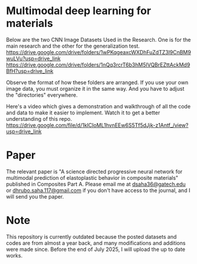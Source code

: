 # Multimodal deep learning for materials
Below are the two CNN Image Datasets Used in the Research. One is for the main research and the other for the generalization test.
https://drive.google.com/drive/folders/1wPKqgeaxcWXDhFuZdTZ3l9CnBM9wuLVu?usp=drive_link
https://drive.google.com/drive/folders/1nQq3rcrT6b3hM5IVQBrEZttAckMd9BfH?usp=drive_link

Observe the format of how these folders are arranged. If you use your own image data, you must organize it in the same way. And you have to adjust the "directories" everywhere.

Here's a video which gives a demonstration and walkthrough of all the code and data to make it easier to implement. Watch it to get a better understanding of this repo.
https://drive.google.com/file/d/1klCIoML1hvnEEw6S5Tf5dJjk-z1Antf_/view?usp=drive_link

# Paper 
The relevant paper is "A science directed progressive neural network for multimodal prediction of elastoplastic behavior in composite materials" published in Composites Part A. Please email me at dsaha36@gatech.edu or dhrubo.saha.117@gmail.com if you don't have access to the journal, and I will send you the paper.

# Note
This repository is currently outdated because the posted datasets and codes are from almost a year back, and many modifications and additions were made since. Before the end of July 2025, I will upload the up to date works. 
